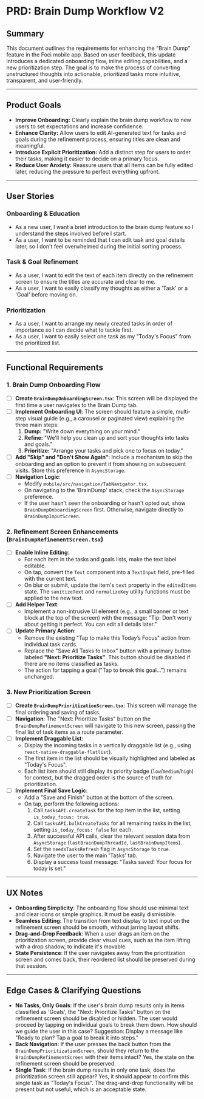 # PRD: Brain Dump Workflow V2

## Summary
This document outlines the requirements for enhancing the "Brain Dump" feature in the Foci mobile app. Based on user feedback, this update introduces a dedicated onboarding flow, inline editing capabilities, and a new prioritization step. The goal is to make the process of converting unstructured thoughts into actionable, prioritized tasks more intuitive, transparent, and user-friendly.

---

## Product Goals
- **Improve Onboarding:** Clearly explain the brain dump workflow to new users to set expectations and increase confidence.
- **Enhance Clarity:** Allow users to edit AI-generated text for tasks and goals during the refinement process, ensuring titles are clean and meaningful.
- **Introduce Explicit Prioritization:** Add a distinct step for users to order their tasks, making it easier to decide on a primary focus.
- **Reduce User Anxiety:** Reassure users that all items can be fully edited later, reducing the pressure to perfect everything upfront.

---

## User Stories

### Onboarding & Education
- As a new user, I want a brief introduction to the brain dump feature so I understand the steps involved before I start.
- As a user, I want to be reminded that I can edit task and goal details later, so I don't feel overwhelmed during the initial sorting process.

### Task & Goal Refinement
- As a user, I want to edit the text of each item directly on the refinement screen to ensure the titles are accurate and clear to me.
- As a user, I want to easily classify my thoughts as either a 'Task' or a 'Goal' before moving on.

### Prioritization
- As a user, I want to arrange my newly created tasks in order of importance so I can decide what to tackle first.
- As a user, I want to easily select one task as my "Today's Focus" from the prioritized list.

---

## Functional Requirements

### 1. Brain Dump Onboarding Flow
- [ ] **Create `BrainDumpOnboardingScreen.tsx`**: This screen will be displayed the first time a user navigates to the Brain Dump tab.
- [ ] **Implement Onboarding UI**: The screen should feature a simple, multi-step visual guide (e.g., a carousel or paginated view) explaining the three main steps:
  1. **Dump:** "Write down everything on your mind."
  2. **Refine:** "We'll help you clean up and sort your thoughts into tasks and goals."
  3. **Prioritize:** "Arrange your tasks and pick one to focus on today."
- [ ] **Add "Skip" and "Don't Show Again"**: Include a mechanism to skip the onboarding and an option to prevent it from showing on subsequent visits. Store this preference in `AsyncStorage`.
- [ ] **Navigation Logic**:
  - Modify `mobile/src/navigation/TabNavigator.tsx`.
  - On navigating to the 'BrainDump' stack, check the `AsyncStorage` preference.
  - If the user hasn't seen the onboarding or hasn't opted out, show `BrainDumpOnboardingScreen` first. Otherwise, navigate directly to `BrainDumpInputScreen`.

### 2. Refinement Screen Enhancements (`BrainDumpRefinementScreen.tsx`)
- [ ] **Enable Inline Editing**:
  - For each item in the tasks and goals lists, make the text label editable.
  - On tap, convert the `Text` component into a `TextInput` field, pre-filled with the current text.
  - On blur or submit, update the item's `text` property in the `editedItems` state. The `sanitizeText` and `normalizeKey` utility functions must be applied to the new text.
- [ ] **Add Helper Text**:
  - Implement a non-intrusive UI element (e.g., a small banner or text block at the top of the screen) with the message: "Tip: Don't worry about getting it perfect. You can edit all details later."
- [ ] **Update Primary Action**:
  - Remove the existing "Tap to make this Today’s Focus" action from individual task cards.
  - Replace the "Save All Tasks to Inbox" button with a primary button labeled **"Next: Prioritize Tasks"**. This button should be disabled if there are no items classified as tasks.
  - The action for tapping a goal ("Tap to break this goal...") remains unchanged.

### 3. New Prioritization Screen
- [ ] **Create `BrainDumpPrioritizationScreen.tsx`**: This screen will manage the final ordering and saving of tasks.
- [ ] **Navigation**: The "Next: Prioritize Tasks" button on the `BrainDumpRefinementScreen` will navigate to this new screen, passing the final list of task items as a route parameter.
- [ ] **Implement Draggable List**:
  - Display the incoming tasks in a vertically draggable list (e.g., using `react-native-draggable-flatlist`).
  - The first item in the list should be visually highlighted and labeled as "Today's Focus".
  - Each list item should still display its priority badge (`low`/`medium`/`high`) for context, but the dragged order is the source of truth for prioritization.
- [ ] **Implement Final Save Logic**:
  - Add a "Save and Finish" button at the bottom of the screen.
  - On tap, perform the following actions:
    1. Call `tasksAPI.createTask` for the top item in the list, setting `is_today_focus: true`.
    2. Call `tasksAPI.bulkCreateTasks` for all remaining tasks in the list, setting `is_today_focus: false` for each.
    3. After successful API calls, clear the relevant session data from `AsyncStorage` (`lastBrainDumpThreadId`, `lastBrainDumpItems`).
    4. Set the `needsTasksRefresh` flag in `AsyncStorage` to `true`.
    5. Navigate the user to the main 'Tasks' tab.
    6. Display a success toast message: "Tasks saved! Your focus for today is set."

---

## UX Notes
- **Onboarding Simplicity**: The onboarding flow should use minimal text and clear icons or simple graphics. It must be easily dismissible.
- **Seamless Editing**: The transition from text display to text input on the refinement screen should be smooth, without jarring layout shifts.
- **Drag-and-Drop Feedback**: When a user drags an item on the prioritization screen, provide clear visual cues, such as the item lifting with a drop shadow, to indicate it's movable.
- **State Persistence**: If the user navigates away from the prioritization screen and comes back, their reordered list should be preserved during that session.

---

## Edge Cases & Clarifying Questions
- **No Tasks, Only Goals**: If the user's brain dump results only in items classified as 'Goals', the "Next: Prioritize Tasks" button on the refinement screen should be disabled or hidden. The user would proceed by tapping on individual goals to break them down. How should we guide the user in this case? Suggestion: Display a message like "Ready to plan? Tap a goal to break it into steps."
- **Back Navigation**: If the user presses the back button from the `BrainDumpPrioritizationScreen`, should they return to the `BrainDumpRefinementScreen` with their items intact? Yes, the state on the refinement screen should be preserved.
- **Single Task**: If the brain dump results in only one task, does the prioritization screen still appear? Yes, it should appear to confirm this single task as "Today's Focus". The drag-and-drop functionality will be present but not useful, which is an acceptable state.
